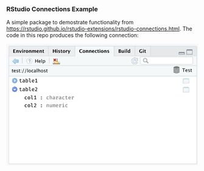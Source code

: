 ### RStudio Connections Example

A simple package to demostrate functionality from https://rstudio.github.io/rstudio-extensions/rstudio-connections.html. The code in this repo produces the following connection:

![](tools/README/rstudio-connections-example.png)
